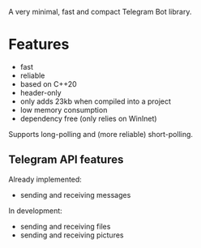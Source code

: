 A very minimal, fast and compact Telegram Bot library.

# Features
* fast
* reliable
* based on C++20
* header-only
* only adds 23kb when compiled into a project
* low memory consumption
* dependency free (only relies on WinInet)

Supports long-polling and (more reliable) short-polling.


## Telegram API features

Already implemented:
- sending and receiving messages

In development:
- sending and receiving files
- sending and receiving pictures
